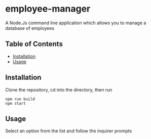 # employee-manager

A Node.Js command line application which allows you to manage a database of employees

## Table of Contents

- [Installation](#installation)
- [Usage](#usage)

## Installation

Clone the repository, cd into the directory, then run
```
npm run build
npm start
```

## Usage

Select an option from the list and follow the inquirer prompts
